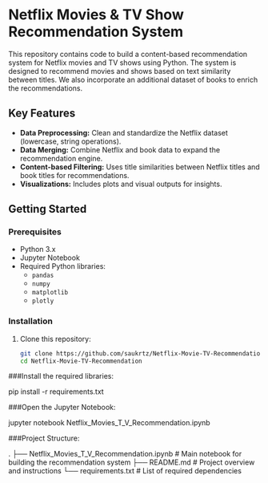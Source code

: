 # Netflix Movies & TV Show Recommendation System

This repository contains code to build a content-based recommendation system for Netflix movies and TV shows using Python. The system is designed to recommend movies and shows based on text similarity between titles. We also incorporate an additional dataset of books to enrich the recommendations.

## Key Features

- **Data Preprocessing:** Clean and standardize the Netflix dataset (lowercase, string operations).
- **Data Merging:** Combine Netflix and book data to expand the recommendation engine.
- **Content-based Filtering:** Uses title similarities between Netflix titles and book titles for recommendations.
- **Visualizations:** Includes plots and visual outputs for insights.

## Getting Started

### Prerequisites

- Python 3.x
- Jupyter Notebook
- Required Python libraries:
  - `pandas`
  - `numpy`
  - `matplotlib`
  - `plotly`

### Installation

1. Clone this repository:
   ```bash
   git clone https://github.com/saukrtz/Netflix-Movie-TV-Recommendation.git
   cd Netflix-Movie-TV-Recommendation

   
###Install the required libraries:

pip install -r requirements.txt


###Open the Jupyter Notebook:

jupyter notebook Netflix_Movies_T_V_Recommendation.ipynb


###Project Structure:

.
├── Netflix_Movies_T_V_Recommendation.ipynb  # Main notebook for building the recommendation system
├── README.md                                # Project overview and instructions
└── requirements.txt                         # List of required dependencies

